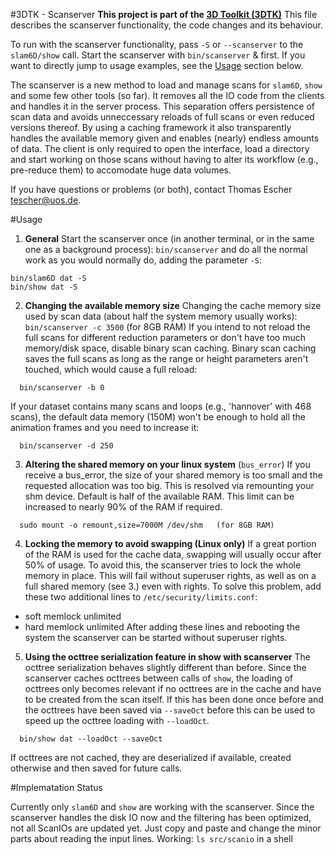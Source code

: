 #3DTK - Scanserver
**This project is part of the [3D Toolkit (3DTK)](http://threedtk.de)**
This file describes the scanserver functionality, the code changes and its behaviour.

To run with the scanserver functionality, pass `-S` or `--scanserver` to the `slam6D/show` call. Start the scanserver with `bin/scanserver` & first. If you want to directly jump to usage examples, see the [Usage](#usage) section below.

The scanserver is a new method to load and manage scans for `slam6D`, `show` and some few other tools (so far). It removes all the IO code from the clients and handles it in the server process. This separation offers persistence of scan data and avoids unneccessary reloads of full scans or even reduced versions thereof. By using a caching framework it also transparently handles the available memory given and enables (nearly) endless amounts of data. The client is only required to open the interface, load a directory and start working on those scans without having to alter its workflow (e.g., pre-reduce them) to accomodate huge data volumes.

If you have questions or problems (or both), contact Thomas Escher <tescher@uos.de>.



#Usage

1. **General**
Start the scanserver once (in another terminal, or in the same one as a background process):
  `bin/scanserver` and do all the normal work as you would normally do, adding the parameter `-S`:
  ```
  bin/slam6D dat -S
  bin/show dat -S
  ```

2. **Changing the available memory size**
Changing the cache memory size used by scan data (about half the system memory usually works):
  ```bin/scanserver -c 3500```   (for 8GB RAM)
If you intend to not reload the full scans for different reduction parameters or don't have too much memory/disk space, disable binary scan caching. Binary scan caching saves the full scans as long as the range or height parameters aren't touched, which would cause a full reload:
```
  bin/scanserver -b 0
```
If your dataset contains many scans and loops (e.g., 'hannover' with 468 scans), the default data memory (150M) won't be enough to hold all the animation frames and you need to increase it:
```
  bin/scanserver -d 250
```

3. **Altering the shared memory on your linux system** (`bus_error`)
If you receive a bus_error, the size of your shared memory is too small and the requested allocation was too big. This is resolved via remounting your shm device. Default is half of the available RAM. This limit can be increased to nearly 90% of the RAM if required.
```
  sudo mount -o remount,size=7000M /dev/shm   (for 8GB RAM)
```
4. **Locking the memory to avoid swapping (Linux only)**
If a great portion of the RAM is used for the cache data, swapping will usually occur after 50% of usage. To avoid this, the scanserver tries to lock the whole memory in place. This will fail without superuser rights, as well as on a full shared memory (see 3.) even with rights. To solve this problem, add these two additional lines to `/etc/security/limits.conf`:

  * soft memlock unlimited
  * hard memlock unlimited
After adding these lines and rebooting the system the scanserver can be started without superuser rights.

5. **Using the octtree serialization feature in show with scanserver**
The octtree serialization behaves slightly different than before. Since the scanserver caches octtrees between calls of `show`, the loading of octtrees only becomes relevant if no octtrees are in the cache and have to be created from the scan itself. If this has been done once before and the octtrees have been saved via `--saveOct` before this can be used to speed up the octtree loading with `--loadOct`.
```
  bin/show dat --loadOct --saveOct
```
If octtrees are not cached, they are deserialized if available, created otherwise and then saved for future calls.

#Implematation Status

Currently only `slam6D` and `show` are working with the scanserver.
Since the scanserver handles the disk IO now and the filtering has been optimized, not all ScanIOs are updated yet. Just copy and paste and change the minor parts about reading the input lines.
Working: `ls src/scanio` in a shell
